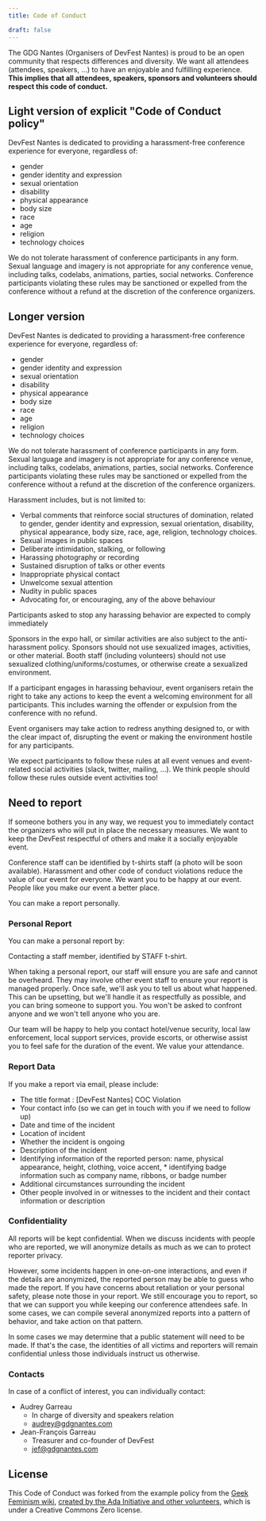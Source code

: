 ```yaml
---
title: Code of Conduct

draft: false
---
```


The GDG Nantes (Organisers of DevFest Nantes) is proud to be an open community that respects differences and diversity. We want all attendees (attendees, speakers, ...) to have an enjoyable and fulfilling experience. **This implies that all attendees, speakers, sponsors and volunteers should respect this code of conduct.**

## Light version of explicit "Code of Conduct policy"

DevFest Nantes is dedicated to providing a harassment-free conference experience for everyone, regardless of:

* gender
* gender identity and expression
* sexual orientation
* disability
* physical appearance
* body size
* race
* age
* religion
* technology choices

We do not tolerate harassment of conference participants in any form. Sexual language and imagery is not appropriate for any conference venue, including talks, codelabs, animations, parties, social networks. Conference participants violating these rules may be sanctioned or expelled from the conference without a refund at the discretion of the conference organizers.

## Longer version

DevFest Nantes is dedicated to providing a harassment-free conference experience for everyone, regardless of:

* gender
* gender identity and expression
* sexual orientation
* disability
* physical appearance
* body size
* race
* age
* religion
* technology choices

We do not tolerate harassment of conference participants in any form. Sexual language and imagery is not appropriate for any conference venue, including talks, codelabs, animations, parties, social networks. Conference participants violating these rules may be sanctioned or expelled from the conference without a refund at the discretion of the conference organizers.

Harassment includes, but is not limited to:

* Verbal comments that reinforce social structures of domination, related to gender, gender identity and expression, sexual orientation, disability, physical appearance, body size, race, age, religion, technology choices.
* Sexual images in public spaces
* Deliberate intimidation, stalking, or following
* Harassing photography or recording
* Sustained disruption of talks or other events
* Inappropriate physical contact
* Unwelcome sexual attention
* Nudity in public spaces
* Advocating for, or encouraging, any of the above behaviour

Participants asked to stop any harassing behavior are expected to comply immediately

Sponsors in the expo hall, or similar activities are also subject to the anti-harassment policy. Sponsors should not use sexualized images, activities, or other material. Booth staff (including volunteers) should not use sexualized clothing/uniforms/costumes, or otherwise create a sexualized environment.

If a participant engages in harassing behaviour, event organisers retain the right to take any actions to keep the event a welcoming environment for all participants. This includes warning the offender or expulsion from the conference with no refund.

Event organisers may take action to redress anything designed to, or with the clear impact of, disrupting the event or making the environment hostile for any participants.

We expect participants to follow these rules at all event venues and event-related social activities (slack, twitter, mailing, ...). We think people should follow these rules outside event activities too!

## Need to report

If someone bothers you in any way, we request you to immediately contact the organizers who will put in place the necessary measures. We want to keep the DevFest respectful of others and make it a socially enjoyable event.

Conference staff can be identified by t-shirts staff (a photo will be soon available). Harassment and other code of conduct violations reduce the value of our event for everyone. We want you to be happy at our event. People like you make our event a better place.

You can make a report personally.

### Personal Report

You can make a personal report by:

Contacting a staff member, identified by STAFF t-shirt.

When taking a personal report, our staff will ensure you are safe and cannot be overheard. They may involve other event staff to ensure your report is managed properly. Once safe, we'll ask you to tell us about what happened. This can be upsetting, but we'll handle it as respectfully as possible, and you can bring someone to support you. You won't be asked to confront anyone and we won't tell anyone who you are.

Our team will be happy to help you contact hotel/venue security, local law enforcement, local support services, provide escorts, or otherwise assist you to feel safe for the duration of the event. We value your attendance.

### Report Data

If you make a report via email, please include:

* The title format : [DevFest Nantes] COC Violation
* Your contact info (so we can get in touch with you if we need to follow up)
* Date and time of the incident
* Location of incident
* Whether the incident is ongoing
* Description of the incident
* Identifying information of the reported person: name, physical appearance, height, clothing, voice accent, * identifying badge information such as company name, ribbons, or badge number
* Additional circumstances surrounding the incident
* Other people involved in or witnesses to the incident and their contact information or description


### Confidentiality

All reports will be kept confidential. When we discuss incidents with people who are reported, we will anonymize details as much as we can to protect reporter privacy.

However, some incidents happen in one-on-one interactions, and even if the details are anonymized, the reported person may be able to guess who made the report. If you have concerns about retaliation or your personal safety, please note those in your report. We still encourage you to report, so that we can support you while keeping our conference attendees safe. In some cases, we can compile several anonymized reports into a pattern of behavior, and take action on that pattern.

In some cases we may determine that a public statement will need to be made. If that's the case, the identities of all victims and reporters will remain confidential unless those individuals instruct us otherwise.

### Contacts

In case of a conflict of interest, you can individually contact:

* Audrey Garreau
  * In charge of diversity and speakers relation
  * audrey@gdgnantes.com
* Jean-François Garreau
  * Treasurer and co-founder of DevFest
  * jef@gdgnantes.com


## License

This Code of Conduct was forked from the example policy from the [Geek Feminism wiki](http://geekfeminism.wikia.com/wiki/Conference_anti-harassment/Policy), [created by the Ada Initiative and other volunteers](http://geekfeminism.wikia.com/wiki/Conference_anti-harassment/Policy), which is under a Creative Commons Zero license.